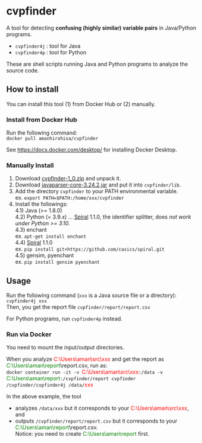 # cvpfinder
A tool for detecting **confusing (highly similar) variable pairs** in Java/Python programs.
- `cvpfinder4j` : tool for Java
- `cvpfinder4p` : tool for Python

These are shell scripts running Java and Python programs to analyze the source code.

## How to install
You can install this tool (1) from Docker Hub or (2) manually.

### Install from Docker Hub

Run the following command:  
`docker pull amanhirohisa/cvpfinder`

See https://docs.docker.com/desktop/ for installing Docker Desktop.

### Manually Install
1. Download [cvpfinder-1_0.zip](https://github.com/amanhirohisa/cvpfinder/releases/download/v1.0/cvpfinder-1_0.zip) and unpack it.
2. Download [javaparser-core-3.24.2.jar](https://search.maven.org/search?q=g:com.github.javaparser%20AND%20a:javaparser-core) and put it into `cvpfinder/lib`.
3. Add the directory `cvpfinder` to your PATH environmental variable.  
ex. `export PATH=$PATH:/home/xxx/cvpfinder`
4. Install the followings:  
  4.1) Java (>= 1.8.0)  
  4.2) Python (= 3.9.x) ... [Spiral](https://github.com/casics/spiral) 1.1.0, the identifier splitter, does *not work under Python >= 3.10*.<br>
  4.3) enchant  
  ex. `apt-get install enchant`  
  4.4) [Spiral](https://github.com/casics/spiral) 1.1.0  
  ex. `pip install git+https://github.com/casics/spiral.git`  
  4.5) gensim, pyenchant  
  ex. `pip install gensim pyenchant`

##  Usage
Run the following command (`xxx` is a Java source file or a directory):  
`cvpfinder4j xxx`  
Then, you get the report file `cvpfinder/report/report.csv`

For Python programs, run `cvpfinder4p` instead.

### Run via Docker
You need to mount the input/output directories.  

When you analyze <span style="color: red">C:\Users\aman\src\xxx</span> and get the report as <span style="color: green">C:\Users\aman\report</span>\report.csv, run as:  
`docker container run -it -v `<span style="color: red">C:\Users\aman\src\xxx</span>`:/data -v ` <span style="color: green">C:\Users\aman\report</span>`:/cvpfinder/report cvpfinder /cvpfinder/cvpfinder4j /data/`<span style="color: red">xxx</span>

In the above example, the tool
- analyzes `/data/xxx`</span> but it corresponds to your <span style="color: red">C:\Users\aman\src\xxx</span>, and  
- outputs `/cvpfinder/report/report.csv` but it corresponds to your <span style="color: green">C:\Users\aman\report</span>\report.csv.<br>
Notice: you need to create <span style="color: green">C:\Users\aman\report</span> first.
